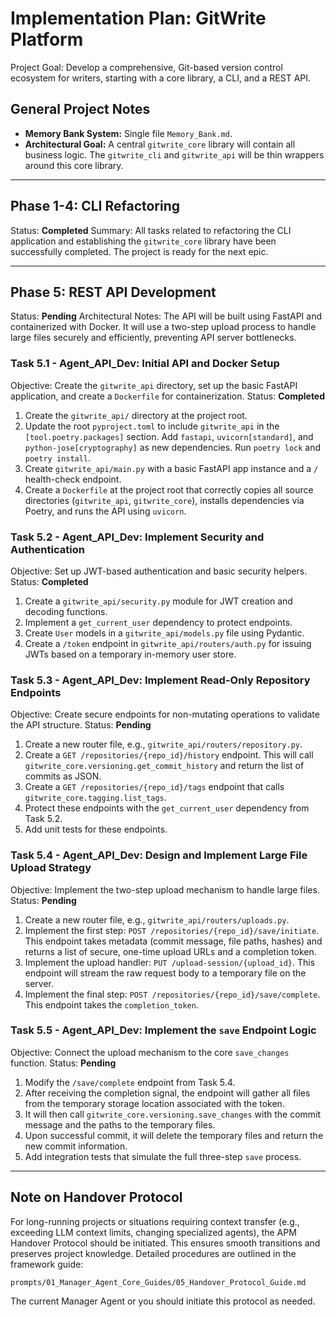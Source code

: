 # Implementation Plan: GitWrite Platform

Project Goal: Develop a comprehensive, Git-based version control ecosystem for writers, starting with a core library, a CLI, and a REST API.

## General Project Notes
*   **Memory Bank System:** Single file `Memory_Bank.md`.
*   **Architectural Goal:** A central `gitwrite_core` library will contain all business logic. The `gitwrite_cli` and `gitwrite_api` will be thin wrappers around this core library.

---
## Phase 1-4: CLI Refactoring
Status: **Completed**
Summary: All tasks related to refactoring the CLI application and establishing the `gitwrite_core` library have been successfully completed. The project is ready for the next epic.

---

## Phase 5: REST API Development
Status: **Pending**
Architectural Notes: The API will be built using FastAPI and containerized with Docker. It will use a two-step upload process to handle large files securely and efficiently, preventing API server bottlenecks.

### Task 5.1 - Agent_API_Dev: Initial API and Docker Setup
Objective: Create the `gitwrite_api` directory, set up the basic FastAPI application, and create a `Dockerfile` for containerization.
Status: **Completed**

1.  Create the `gitwrite_api/` directory at the project root.
2.  Update the root `pyproject.toml` to include `gitwrite_api` in the `[tool.poetry.packages]` section. Add `fastapi`, `uvicorn[standard]`, and `python-jose[cryptography]` as new dependencies. Run `poetry lock` and `poetry install`.
3.  Create `gitwrite_api/main.py` with a basic FastAPI app instance and a `/` health-check endpoint.
4.  Create a `Dockerfile` at the project root that correctly copies all source directories (`gitwrite_api`, `gitwrite_core`), installs dependencies via Poetry, and runs the API using `uvicorn`.

### Task 5.2 - Agent_API_Dev: Implement Security and Authentication
Objective: Set up JWT-based authentication and basic security helpers.
Status: **Completed**

1.  Create a `gitwrite_api/security.py` module for JWT creation and decoding functions.
2.  Implement a `get_current_user` dependency to protect endpoints.
3.  Create `User` models in a `gitwrite_api/models.py` file using Pydantic.
4.  Create a `/token` endpoint in `gitwrite_api/routers/auth.py` for issuing JWTs based on a temporary in-memory user store.

### Task 5.3 - Agent_API_Dev: Implement Read-Only Repository Endpoints
Objective: Create secure endpoints for non-mutating operations to validate the API structure.
Status: **Pending**

1.  Create a new router file, e.g., `gitwrite_api/routers/repository.py`.
2.  Create a `GET /repositories/{repo_id}/history` endpoint. This will call `gitwrite_core.versioning.get_commit_history` and return the list of commits as JSON.
3.  Create a `GET /repositories/{repo_id}/tags` endpoint that calls `gitwrite_core.tagging.list_tags`.
4.  Protect these endpoints with the `get_current_user` dependency from Task 5.2.
5.  Add unit tests for these endpoints.

### Task 5.4 - Agent_API_Dev: Design and Implement Large File Upload Strategy
Objective: Implement the two-step upload mechanism to handle large files.
Status: **Pending**

1.  Create a new router file, e.g., `gitwrite_api/routers/uploads.py`.
2.  Implement the first step: `POST /repositories/{repo_id}/save/initiate`. This endpoint takes metadata (commit message, file paths, hashes) and returns a list of secure, one-time upload URLs and a completion token.
3.  Implement the upload handler: `PUT /upload-session/{upload_id}`. This endpoint will stream the raw request body to a temporary file on the server.
4.  Implement the final step: `POST /repositories/{repo_id}/save/complete`. This endpoint takes the `completion_token`.

### Task 5.5 - Agent_API_Dev: Implement the `save` Endpoint Logic
Objective: Connect the upload mechanism to the core `save_changes` function.
Status: **Pending**

1.  Modify the `/save/complete` endpoint from Task 5.4.
2.  After receiving the completion signal, the endpoint will gather all files from the temporary storage location associated with the token.
3.  It will then call `gitwrite_core.versioning.save_changes` with the commit message and the paths to the temporary files.
4.  Upon successful commit, it will delete the temporary files and return the new commit information.
5.  Add integration tests that simulate the full three-step `save` process.

---
## Note on Handover Protocol

For long-running projects or situations requiring context transfer (e.g., exceeding LLM context limits, changing specialized agents), the APM Handover Protocol should be initiated. This ensures smooth transitions and preserves project knowledge. Detailed procedures are outlined in the framework guide:

`prompts/01_Manager_Agent_Core_Guides/05_Handover_Protocol_Guide.md`

The current Manager Agent or you should initiate this protocol as needed.